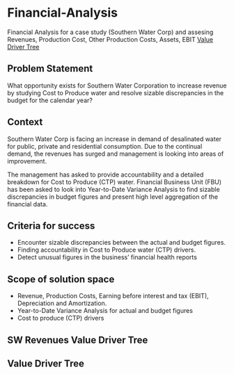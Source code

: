 # Financial-Analysis
Financial Analysis for a case study (Southern Water Corp) and assesing Revenues, Production Cost, Other Production Costs, Assets, EBIT
[Value Driver Tree](#value-driver-tree)

## Problem Statement

What opportunity exists for Southern Water Corporation to increase revenue by studying Cost to Produce water and resolve sizable discrepancies in the budget for the calendar year?

## Context
Southern Water Corp is facing an increase in demand of desalinated water for public, private and residential consumption. Due to the continual demand, the revenues has surged and management is looking into areas of improvement. 

The management has asked to provide accountability and a detailed breakdown for Cost to Produce (CTP) water. Financial Business Unit (FBU) has been asked to look into Year-to-Date Variance Analysis to find sizable discrepancies in budget figures and present high level aggregation of the financial data.

## Criteria for success
- Encounter sizable discrepancies between the actual and budget figures.
- Finding accountability in Cost to Produce water (CTP) drivers.
- Detect unusual figures in the business’ financial health reports

## Scope of solution space
- Revenue, Production Costs, Earning before interest and tax (EBIT), Depreciation and Amortization.
- Year-to-Date Variance Analysis for actual and budget figures
- Cost to produce (CTP) drivers

## SW Revenues Value Driver Tree


## Value Driver Tree



